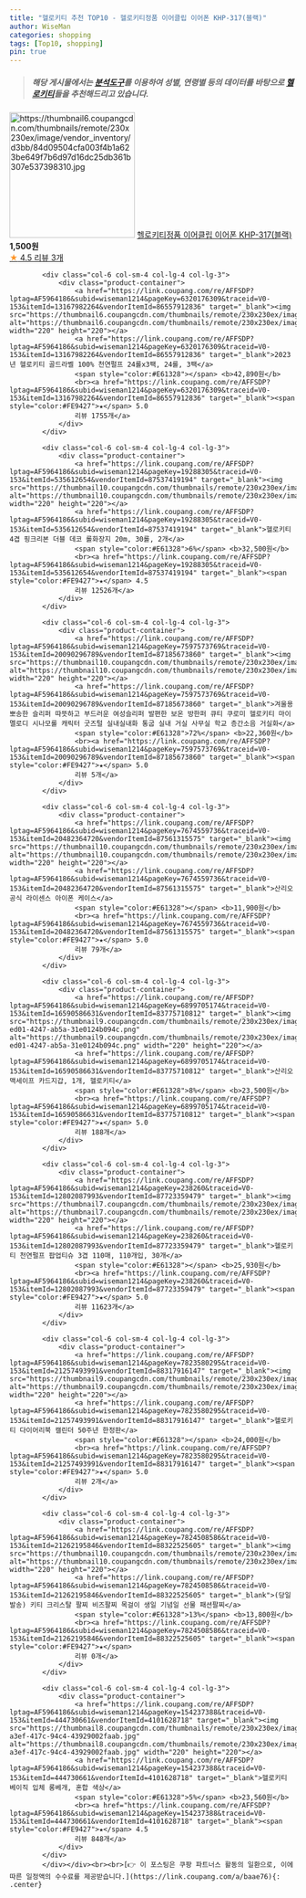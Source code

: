 ```yaml
---
title: "헬로키티 추천 TOP10 - 헬로키티정품 이어클립 이어폰 KHP-317(블랙)"
author: WiseMan
categories: shopping
tags: [Top10, shopping]
pin: true
---
```


> ##### 해당 게시물에서는 [**분석도구**](https://itemscout.io/)를 이용하여 **성별**, **연령별** 등의 데이터를 바탕으로 [**헬로키티**](https://link.coupang.com/a/baae76)들을 추천해드리고 있습니다.
<div class="container"><div class="row">
            <div class="col-6 col-sm-4 col-lg-4 col-lg-3">
                <div class="product-container">
                    <a href="https://link.coupang.com/re/AFFSDP?lptag=AF5964186&subid=wiseman1214&pageKey=331801023&traceid=V0-153&itemId=1060189587&vendorItemId=5537389620" target="_blank"><img src="https://thumbnail6.coupangcdn.com/thumbnails/remote/230x230ex/image/vendor_inventory/d3bb/84d09504cfa003f4b1a623be649f7b6d97d16dc25db361b307e537398310.jpg" alt="https://thumbnail6.coupangcdn.com/thumbnails/remote/230x230ex/image/vendor_inventory/d3bb/84d09504cfa003f4b1a623be649f7b6d97d16dc25db361b307e537398310.jpg" width="220" height="220"></a>
                    <a href="https://link.coupang.com/re/AFFSDP?lptag=AF5964186&subid=wiseman1214&pageKey=331801023&traceid=V0-153&itemId=1060189587&vendorItemId=5537389620" target="_blank">헬로키티정품 이어클립 이어폰 KHP-317(블랙)</a>
                    <span style="color:#E61328"></span> <b>1,500원</b>
                    <br><a href="https://link.coupang.com/re/AFFSDP?lptag=AF5964186&subid=wiseman1214&pageKey=331801023&traceid=V0-153&itemId=1060189587&vendorItemId=5537389620" target="_blank"><span style="color:#FE9427">★</span> 4.5
                    리뷰 3개</a>
                </div>
            </div>
            
            <div class="col-6 col-sm-4 col-lg-4 col-lg-3">
                <div class="product-container">
                    <a href="https://link.coupang.com/re/AFFSDP?lptag=AF5964186&subid=wiseman1214&pageKey=6320176309&traceid=V0-153&itemId=13167982264&vendorItemId=86557912836" target="_blank"><img src="https://thumbnail6.coupangcdn.com/thumbnails/remote/230x230ex/image/vendor_inventory/480b/7e9f4ad79850a7c038af38a779d64b3d5e42e1923c3ffa0fd40119240169.jpg" alt="https://thumbnail6.coupangcdn.com/thumbnails/remote/230x230ex/image/vendor_inventory/480b/7e9f4ad79850a7c038af38a779d64b3d5e42e1923c3ffa0fd40119240169.jpg" width="220" height="220"></a>
                    <a href="https://link.coupang.com/re/AFFSDP?lptag=AF5964186&subid=wiseman1214&pageKey=6320176309&traceid=V0-153&itemId=13167982264&vendorItemId=86557912836" target="_blank">2023년 헬로키티 골드라벨 100% 천연펄프 24롤x3팩, 24롤, 3팩</a>
                    <span style="color:#E61328"></span> <b>42,890원</b>
                    <br><a href="https://link.coupang.com/re/AFFSDP?lptag=AF5964186&subid=wiseman1214&pageKey=6320176309&traceid=V0-153&itemId=13167982264&vendorItemId=86557912836" target="_blank"><span style="color:#FE9427">★</span> 5.0
                    리뷰 1755개</a>
                </div>
            </div>
            
            <div class="col-6 col-sm-4 col-lg-4 col-lg-3">
                <div class="product-container">
                    <a href="https://link.coupang.com/re/AFFSDP?lptag=AF5964186&subid=wiseman1214&pageKey=19288305&traceid=V0-153&itemId=535612654&vendorItemId=87537419194" target="_blank"><img src="https://thumbnail10.coupangcdn.com/thumbnails/remote/230x230ex/image/vendor_inventory/b771/d36b408103952c38f342606f7a83ea340be6d1d69b2ad2dc0a708a374d05.png" alt="https://thumbnail10.coupangcdn.com/thumbnails/remote/230x230ex/image/vendor_inventory/b771/d36b408103952c38f342606f7a83ea340be6d1d69b2ad2dc0a708a374d05.png" width="220" height="220"></a>
                    <a href="https://link.coupang.com/re/AFFSDP?lptag=AF5964186&subid=wiseman1214&pageKey=19288305&traceid=V0-153&itemId=535612654&vendorItemId=87537419194" target="_blank">헬로키티 4겹 핑크리본 더블 데코 롤화장지 20m, 30롤, 2개</a>
                    <span style="color:#E61328">6%</span> <b>32,500원</b>
                    <br><a href="https://link.coupang.com/re/AFFSDP?lptag=AF5964186&subid=wiseman1214&pageKey=19288305&traceid=V0-153&itemId=535612654&vendorItemId=87537419194" target="_blank"><span style="color:#FE9427">★</span> 4.5
                    리뷰 12526개</a>
                </div>
            </div>
            
            <div class="col-6 col-sm-4 col-lg-4 col-lg-3">
                <div class="product-container">
                    <a href="https://link.coupang.com/re/AFFSDP?lptag=AF5964186&subid=wiseman1214&pageKey=7597573769&traceid=V0-153&itemId=20090296789&vendorItemId=87185673860" target="_blank"><img src="https://thumbnail10.coupangcdn.com/thumbnails/remote/230x230ex/image/vendor_inventory/f0da/41ee2874dad1bbdd986224bca0d2b373f9c3bcc32f8343f80a2dd64f6ce6.jpg" alt="https://thumbnail10.coupangcdn.com/thumbnails/remote/230x230ex/image/vendor_inventory/f0da/41ee2874dad1bbdd986224bca0d2b373f9c3bcc32f8343f80a2dd64f6ce6.jpg" width="220" height="220"></a>
                    <a href="https://link.coupang.com/re/AFFSDP?lptag=AF5964186&subid=wiseman1214&pageKey=7597573769&traceid=V0-153&itemId=20090296789&vendorItemId=87185673860" target="_blank">겨울용 뽀송한 슬리퍼 따뜻하고 부드러운 여성슬리퍼 발편한 보온 방한퍼 큐티 쿠로미 헬로키티 마이멜로디 시나모롤 캐릭터 굿즈털 실내실내화 통굽 실내 거실 사무실 학교 층간소음 거실화</a>
                    <span style="color:#E61328">72%</span> <b>22,360원</b>
                    <br><a href="https://link.coupang.com/re/AFFSDP?lptag=AF5964186&subid=wiseman1214&pageKey=7597573769&traceid=V0-153&itemId=20090296789&vendorItemId=87185673860" target="_blank"><span style="color:#FE9427">★</span> 5.0
                    리뷰 5개</a>
                </div>
            </div>
            
            <div class="col-6 col-sm-4 col-lg-4 col-lg-3">
                <div class="product-container">
                    <a href="https://link.coupang.com/re/AFFSDP?lptag=AF5964186&subid=wiseman1214&pageKey=7674559736&traceid=V0-153&itemId=20482364720&vendorItemId=87561315575" target="_blank"><img src="https://thumbnail10.coupangcdn.com/thumbnails/remote/230x230ex/image/vendor_inventory/3d68/76cb1ab0991d750def2cc26d496e478acd248217bfe7958cf5f04e834346.jpg" alt="https://thumbnail10.coupangcdn.com/thumbnails/remote/230x230ex/image/vendor_inventory/3d68/76cb1ab0991d750def2cc26d496e478acd248217bfe7958cf5f04e834346.jpg" width="220" height="220"></a>
                    <a href="https://link.coupang.com/re/AFFSDP?lptag=AF5964186&subid=wiseman1214&pageKey=7674559736&traceid=V0-153&itemId=20482364720&vendorItemId=87561315575" target="_blank">산리오 공식 라이센스 아이폰 케이스</a>
                    <span style="color:#E61328"></span> <b>11,900원</b>
                    <br><a href="https://link.coupang.com/re/AFFSDP?lptag=AF5964186&subid=wiseman1214&pageKey=7674559736&traceid=V0-153&itemId=20482364720&vendorItemId=87561315575" target="_blank"><span style="color:#FE9427">★</span> 5.0
                    리뷰 79개</a>
                </div>
            </div>
            
            <div class="col-6 col-sm-4 col-lg-4 col-lg-3">
                <div class="product-container">
                    <a href="https://link.coupang.com/re/AFFSDP?lptag=AF5964186&subid=wiseman1214&pageKey=6899705174&traceid=V0-153&itemId=16590586631&vendorItemId=83775710812" target="_blank"><img src="https://thumbnail9.coupangcdn.com/thumbnails/remote/230x230ex/image/retail/images/2022/11/07/12/1/2b55fa59-ed01-4247-ab5a-31e0124b094c.png" alt="https://thumbnail9.coupangcdn.com/thumbnails/remote/230x230ex/image/retail/images/2022/11/07/12/1/2b55fa59-ed01-4247-ab5a-31e0124b094c.png" width="220" height="220"></a>
                    <a href="https://link.coupang.com/re/AFFSDP?lptag=AF5964186&subid=wiseman1214&pageKey=6899705174&traceid=V0-153&itemId=16590586631&vendorItemId=83775710812" target="_blank">산리오 맥세이프 카드지갑, 1개, 헬로키티</a>
                    <span style="color:#E61328">8%</span> <b>23,500원</b>
                    <br><a href="https://link.coupang.com/re/AFFSDP?lptag=AF5964186&subid=wiseman1214&pageKey=6899705174&traceid=V0-153&itemId=16590586631&vendorItemId=83775710812" target="_blank"><span style="color:#FE9427">★</span> 5.0
                    리뷰 188개</a>
                </div>
            </div>
            
            <div class="col-6 col-sm-4 col-lg-4 col-lg-3">
                <div class="product-container">
                    <a href="https://link.coupang.com/re/AFFSDP?lptag=AF5964186&subid=wiseman1214&pageKey=238260&traceid=V0-153&itemId=12802087993&vendorItemId=87723359479" target="_blank"><img src="https://thumbnail7.coupangcdn.com/thumbnails/remote/230x230ex/image/vendor_inventory/1ff8/2f9b68e6a8091c666a3012c1a5c6316cc4ada14f5ed7664fec3a63955758.jpg" alt="https://thumbnail7.coupangcdn.com/thumbnails/remote/230x230ex/image/vendor_inventory/1ff8/2f9b68e6a8091c666a3012c1a5c6316cc4ada14f5ed7664fec3a63955758.jpg" width="220" height="220"></a>
                    <a href="https://link.coupang.com/re/AFFSDP?lptag=AF5964186&subid=wiseman1214&pageKey=238260&traceid=V0-153&itemId=12802087993&vendorItemId=87723359479" target="_blank">헬로키티 천연펄프 팝업티슈 3겹 110매, 110개입, 30개</a>
                    <span style="color:#E61328"></span> <b>25,930원</b>
                    <br><a href="https://link.coupang.com/re/AFFSDP?lptag=AF5964186&subid=wiseman1214&pageKey=238260&traceid=V0-153&itemId=12802087993&vendorItemId=87723359479" target="_blank"><span style="color:#FE9427">★</span> 5.0
                    리뷰 11623개</a>
                </div>
            </div>
            
            <div class="col-6 col-sm-4 col-lg-4 col-lg-3">
                <div class="product-container">
                    <a href="https://link.coupang.com/re/AFFSDP?lptag=AF5964186&subid=wiseman1214&pageKey=7823580295&traceid=V0-153&itemId=21257493991&vendorItemId=88317916147" target="_blank"><img src="https://thumbnail9.coupangcdn.com/thumbnails/remote/230x230ex/image/vendor_inventory/a0c2/f896fe53bdf938d8c188a35c7197879c6f67451fb9709fc8cb5077fc48f3.jpg" alt="https://thumbnail9.coupangcdn.com/thumbnails/remote/230x230ex/image/vendor_inventory/a0c2/f896fe53bdf938d8c188a35c7197879c6f67451fb9709fc8cb5077fc48f3.jpg" width="220" height="220"></a>
                    <a href="https://link.coupang.com/re/AFFSDP?lptag=AF5964186&subid=wiseman1214&pageKey=7823580295&traceid=V0-153&itemId=21257493991&vendorItemId=88317916147" target="_blank">헬로키티 다이어리북 캘린더 50주년 한정판</a>
                    <span style="color:#E61328"></span> <b>24,000원</b>
                    <br><a href="https://link.coupang.com/re/AFFSDP?lptag=AF5964186&subid=wiseman1214&pageKey=7823580295&traceid=V0-153&itemId=21257493991&vendorItemId=88317916147" target="_blank"><span style="color:#FE9427">★</span> 5.0
                    리뷰 2개</a>
                </div>
            </div>
            
            <div class="col-6 col-sm-4 col-lg-4 col-lg-3">
                <div class="product-container">
                    <a href="https://link.coupang.com/re/AFFSDP?lptag=AF5964186&subid=wiseman1214&pageKey=7824508586&traceid=V0-153&itemId=21262195846&vendorItemId=88322525605" target="_blank"><img src="https://thumbnail10.coupangcdn.com/thumbnails/remote/230x230ex/image/vendor_inventory/8d5b/bec7792293e22b01205fb764e623f87e0324cbf9813c5f35836343cd7b3b.jpg" alt="https://thumbnail10.coupangcdn.com/thumbnails/remote/230x230ex/image/vendor_inventory/8d5b/bec7792293e22b01205fb764e623f87e0324cbf9813c5f35836343cd7b3b.jpg" width="220" height="220"></a>
                    <a href="https://link.coupang.com/re/AFFSDP?lptag=AF5964186&subid=wiseman1214&pageKey=7824508586&traceid=V0-153&itemId=21262195846&vendorItemId=88322525605" target="_blank">(당일발송) 키티 크리스탈 팔찌 비즈팔찌 목걸이 생일 기념일 선물 패션팔찌</a>
                    <span style="color:#E61328">13%</span> <b>13,800원</b>
                    <br><a href="https://link.coupang.com/re/AFFSDP?lptag=AF5964186&subid=wiseman1214&pageKey=7824508586&traceid=V0-153&itemId=21262195846&vendorItemId=88322525605" target="_blank"><span style="color:#FE9427">★</span> 
                    리뷰 0개</a>
                </div>
            </div>
            
            <div class="col-6 col-sm-4 col-lg-4 col-lg-3">
                <div class="product-container">
                    <a href="https://link.coupang.com/re/AFFSDP?lptag=AF5964186&subid=wiseman1214&pageKey=154237388&traceid=V0-153&itemId=444730661&vendorItemId=4101628718" target="_blank"><img src="https://thumbnail8.coupangcdn.com/thumbnails/remote/230x230ex/image/product/image/vendoritem/2019/01/18/4101628718/0b9d8066-a3ef-417c-94c4-43929002faab.jpg" alt="https://thumbnail8.coupangcdn.com/thumbnails/remote/230x230ex/image/product/image/vendoritem/2019/01/18/4101628718/0b9d8066-a3ef-417c-94c4-43929002faab.jpg" width="220" height="220"></a>
                    <a href="https://link.coupang.com/re/AFFSDP?lptag=AF5964186&subid=wiseman1214&pageKey=154237388&traceid=V0-153&itemId=444730661&vendorItemId=4101628718" target="_blank">헬로키티 베이직 입체 롱베개, 혼합 색상</a>
                    <span style="color:#E61328">5%</span> <b>23,560원</b>
                    <br><a href="https://link.coupang.com/re/AFFSDP?lptag=AF5964186&subid=wiseman1214&pageKey=154237388&traceid=V0-153&itemId=444730661&vendorItemId=4101628718" target="_blank"><span style="color:#FE9427">★</span> 4.5
                    리뷰 848개</a>
                </div>
            </div>
            </div></div><br><br>[👉 이 포스팅은 쿠팡 파트너스 활동의 일환으로, 이에 따른 일정액의 수수료를 제공받습니다.](https://link.coupang.com/a/baae76){: .center}
